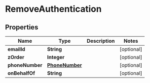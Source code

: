 

# RemoveAuthentication


## Properties

| Name | Type | Description | Notes |
|------------ | ------------- | ------------- | -------------|
|**emailId** | **String** |  |  [optional] |
|**zOrder** | **Integer** |  |  [optional] |
|**phoneNumber** | [**PhoneNumber**](PhoneNumber.md) |  |  [optional] |
|**onBehalfOf** | **String** |  |  [optional] |



